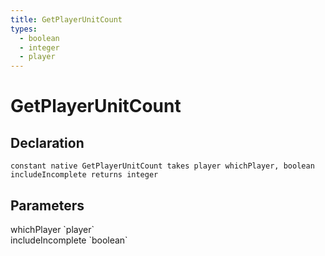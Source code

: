 ```yaml
---
title: GetPlayerUnitCount
types:
  - boolean
  - integer
  - player
---
```


# GetPlayerUnitCount

## Declaration

```
constant native GetPlayerUnitCount takes player whichPlayer, boolean includeIncomplete returns integer
```

## Parameters
<dl>
  <dt>whichPlayer `player`</dt>
  <dd></dd>

  <dt>includeIncomplete `boolean`</dt>
  <dd></dd>
</dl>